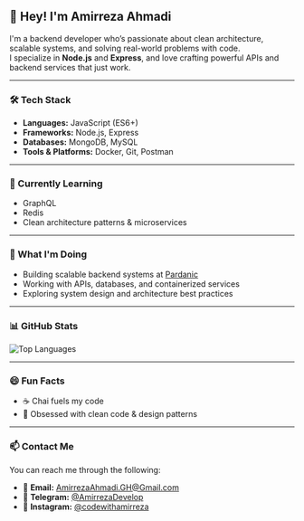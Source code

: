 ## 👋 Hey! I'm Amirreza Ahmadi

I'm a backend developer who’s passionate about clean architecture, scalable systems, and solving real-world problems with code.  
I specialize in **Node.js** and **Express**, and love crafting powerful APIs and backend services that just work.

---

### 🛠 Tech Stack
- **Languages:** JavaScript (ES6+)
- **Frameworks:** Node.js, Express
- **Databases:** MongoDB, MySQL
- **Tools & Platforms:** Docker, Git, Postman

---

### 🌱 Currently Learning
- GraphQL  
- Redis  
- Clean architecture patterns & microservices  

---

### 🚀 What I'm Doing
- Building scalable backend systems at [Pardanic](http://www.pardanic.ir)
- Working with APIs, databases, and containerized services
- Exploring system design and architecture best practices

---

### 📊 GitHub Stats

![Top Languages](https://github-readme-stats.vercel.app/api/top-langs/?username=AmirrezaAhmadi&layout=compact)

---

### 😄 Fun Facts
- ☕️ Chai fuels my code
- 🧠 Obsessed with clean code & design patterns

---

### 📫 Contact Me

You can reach me through the following:

- 📧 **Email:** AmirrezaAhmadi.GH@Gmail.com  
- 💬 **Telegram:** [@AmirrezaDevelop](https://t.me/AmirrezaDevelop)  
- 📸 **Instagram:** [@codewithamirreza](https://www.instagram.com/codewithamirreza)
